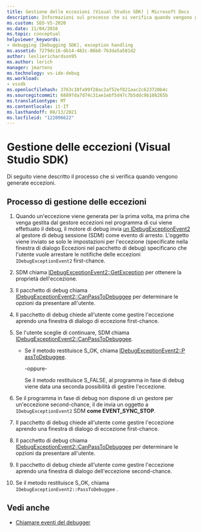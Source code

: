 ```yaml
---
title: Gestione delle eccezioni (Visual Studio SDK) | Microsoft Docs
description: Informazioni sul processo che si verifica quando vengono generate eccezioni. Questo articolo descrive tutti i passaggi necessari.
ms.custom: SEO-VS-2020
ms.date: 11/04/2016
ms.topic: conceptual
helpviewer_keywords:
- debugging [Debugging SDK], exception handling
ms.assetid: 7279dc16-db14-482c-86b8-7b3da5a581d2
author: leslierichardson95
ms.author: lerich
manager: jmartens
ms.technology: vs-ide-debug
ms.workload:
- vssdk
ms.openlocfilehash: 3763c38fa99f28ac2af52ef821aac2c623720b4c
ms.sourcegitcommit: 68897da7d74c31ae1ebf5d47c7b5ddc9b108265b
ms.translationtype: MT
ms.contentlocale: it-IT
ms.lasthandoff: 08/13/2021
ms.locfileid: "122096622"
---
```

# <a name="exception-handling-visual-studio-sdk"></a>Gestione delle eccezioni (Visual Studio SDK)
Di seguito viene descritto il processo che si verifica quando vengono generate eccezioni.

## <a name="exception-handling-process"></a>Processo di gestione delle eccezioni

1. Quando un'eccezione viene generata per la prima volta, ma prima che venga gestita dal gestore eccezioni nel programma di cui viene effettuato il debug, il motore di debug invia [un IDebugExceptionEvent2](../../extensibility/debugger/reference/idebugexceptionevent2.md) al gestore di debug sessione (SDM) come evento di arresto. L'oggetto viene inviato se solo le impostazioni per l'eccezione (specificate nella finestra di dialogo Eccezioni nel pacchetto di debug) specificano che l'utente vuole arrestare le notifiche delle eccezioni `IDebugExceptionEvent2` first-chance.

2. SDM chiama [IDebugExceptionEvent2::GetException](../../extensibility/debugger/reference/idebugexceptionevent2-getexception.md) per ottenere la proprietà dell'eccezione.

3. Il pacchetto di debug chiama [IDebugExceptionEvent2::CanPassToDebuggee](../../extensibility/debugger/reference/idebugexceptionevent2-canpasstodebuggee.md) per determinare le opzioni da presentare all'utente.

4. Il pacchetto di debug chiede all'utente come gestire l'eccezione aprendo una finestra di dialogo di eccezione first-chance.

5. Se l'utente sceglie di continuare, SDM chiama [IDebugExceptionEvent2::CanPassToDebuggee](../../extensibility/debugger/reference/idebugexceptionevent2-canpasstodebuggee.md).

    - Se il metodo restituisce S_OK, chiama [IDebugExceptionEvent2::P assToDebuggee](../../extensibility/debugger/reference/idebugexceptionevent2-passtodebuggee.md).

         -oppure-

         Se il metodo restituisce S_FALSE, al programma in fase di debug viene data una seconda possibilità di gestire l'eccezione.

6. Se il programma in fase di debug non dispone di un gestore per un'eccezione second-chance, il de invia un oggetto a `IDebugExceptionEvent2` SDM **come EVENT_SYNC_STOP**.

7. Il pacchetto di debug chiede all'utente come gestire l'eccezione aprendo una finestra di dialogo di eccezione first-chance.

8. Il pacchetto di debug chiama [IDebugExceptionEvent2::CanPassToDebuggee](../../extensibility/debugger/reference/idebugexceptionevent2-canpasstodebuggee.md) per determinare le opzioni da presentare all'utente.

9. Il pacchetto di debug chiede all'utente come gestire l'eccezione aprendo una finestra di dialogo dell'eccezione second-chance.

10. Se il metodo restituisce S_OK, chiama `IDebugExceptionEvent2::PassToDebuggee` .

## <a name="see-also"></a>Vedi anche
- [Chiamare eventi del debugger](../../extensibility/debugger/calling-debugger-events.md)
